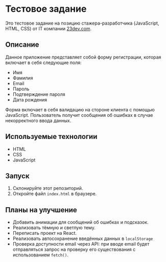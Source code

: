 # Тестовое задание

Это тестовое задание на позицию стажера-разработчика (JavaScript, HTML, CSS) от IT компании [23dev.com](http://23dev.com).

## Описание

Данное приложение представляет собой форму регистрации, которая включает в себя следующие поля:

- Имя
- Фамилия
- Email
- Пароль
- Подтверждение пароля
- Дата рождения

Форма включает в себя валидацию на стороне клиента с помощью JavaScript. Пользователь получит сообщения об ошибках в случае некорректного ввода данных.

## Используемые технологии

- HTML
- CSS
- JavaScript

## Запуск

1. Склонируйте этот репозиторий.
2. Откройте файл `index.html` в браузере.

## Планы на улучшение

- Добавить анимации для сообщений об ошибках и подсказок.
- Реализовать тёмную и светлую тему.
- Переписать проект на React.
- Реализовать автосохранение введённых данных в `localStorage`
- Проверка доступности email через API: при вводе email будет отправляться запрос на проверку его существования с использованием `fetch()`.
